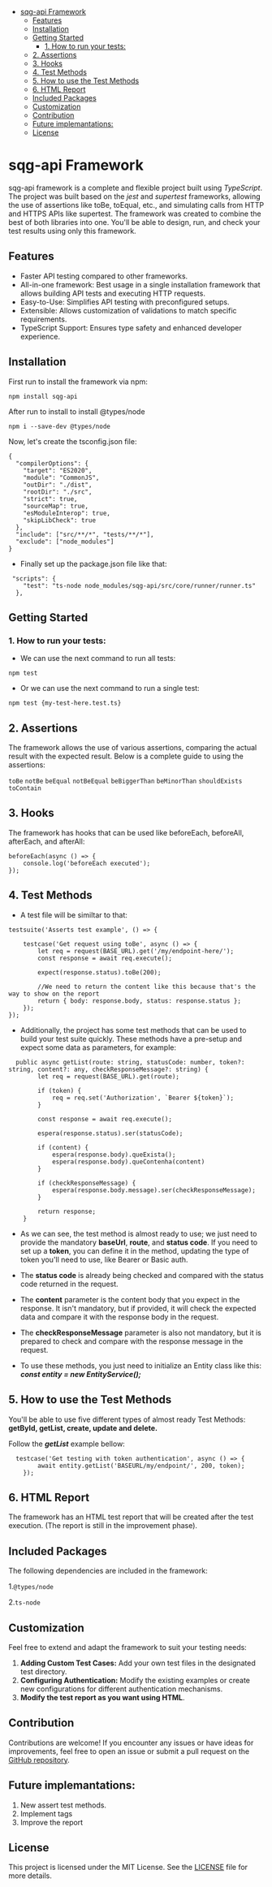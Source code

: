 
- [sqg-api Framework](#sqg-api-framework)
  - [Features](#features)
  - [Installation](#installation)
  - [Getting Started](#getting-started)
    - [1. How to run your tests:](#1-how-to-run-your-tests)
  - [2. Assertions](#2-assertions)
  - [3. Hooks](#3-hooks)
  - [4. Test Methods](#4-test-methods)
  - [5. How to use the Test Methods](#5-how-to-use-the-test-methods)
  - [6. HTML Report](#6-html-report)
  - [Included Packages](#included-packages)
  - [Customization](#customization)
  - [Contribution](#contribution)
  - [Future implemantations:](#future-implemantations)
  - [License](#license)

# sqg-api Framework

sqg-api framework is a complete and flexible project built using *TypeScript*. The project was built based on the *jest* and *supertest* frameworks, allowing the use of assertions like toBe, toEqual, etc., and simulating calls from HTTP and HTTPS APIs like supertest. The framework was created to combine the best of both libraries into one. You'll be able to design, run, and check your test results using only this framework.


## Features

- Faster API testing compared to other frameworks.
- All-in-one framework: Best usage in a single installation framework that allows building API tests and executing HTTP requests.
- Easy-to-Use: Simplifies API testing with preconfigured setups.
- Extensible: Allows customization of validations to match specific requirements.
- TypeScript Support: Ensures type safety and enhanced developer experience.

## Installation
First run to install the framework via npm:

```
npm install sqg-api
```

After run to install to install @types/node
```
npm i --save-dev @types/node
```

Now, let's create the tsconfig.json file:
```
{
  "compilerOptions": {
    "target": "ES2020",
    "module": "CommonJS",
    "outDir": "./dist",
    "rootDir": "./src",
    "strict": true,
    "sourceMap": true,
    "esModuleInterop": true,
    "skipLibCheck": true
  },
  "include": ["src/**/*", "tests/**/*"],
  "exclude": ["node_modules"]
}
```

- Finally set up the package.json file like that:

```
 "scripts": {
    "test": "ts-node node_modules/sqg-api/src/core/runner/runner.ts"
  },
```

## Getting Started

### 1. How to run your tests:

- We can use the next command to run all tests:
   
```
npm test
```

- Or we can use the next command to run a single test:
```
npm test {my-test-here.test.ts}
```


## 2. Assertions

The framework allows the use of various assertions, comparing the actual result with the expected result. Below is a complete guide to using the assertions:

```toBe``` 
```notBe```
```beEqual```
```notBeEqual```
```beBiggerThan```
```beMinorThan```
```shouldExists```
```toContain```


## 3. Hooks
The framework has hooks that can be used like beforeEach, beforeAll, afterEach, and afterAll:

```
beforeEach(async () => {
    console.log('beforeEach executed');
});

```
## 4. Test Methods 

- A test file will be similtar to that:

```
testsuite('Asserts test example', () => {

    testcase('Get request using toBe', async () => {
        let req = request(BASE_URL).get('/my/endpoint-here/');
        const response = await req.execute();

        expect(response.status).toBe(200);

        //We need to return the content like this because that's the way to show on the report
        return { body: response.body, status: response.status };
    });
});
```

- Additionally, the project has some test methods that can be used to build your test suite quickly. These methods have a pre-setup and expect some data as parameters, for example:

```
  public async getList(route: string, statusCode: number, token?: string, content?: any, checkResponseMessage?: string) {
        let req = request(BASE_URL).get(route);

        if (token) {
            req = req.set('Authorization', `Bearer ${token}`);
        }

        const response = await req.execute();

        espera(response.status).ser(statusCode);

        if (content) {
            espera(response.body).queExista();
            espera(response.body).queContenha(content)
        }

        if (checkResponseMessage) {
            espera(response.body.message).ser(checkResponseMessage);
        }

        return response;
    }
```

- As we can see, the test method is almost ready to use; we just need to provide the mandatory **baseUrl**, **route**, and **status code**. If you need to set up a **token**, you can define it in the method, updating the type of token you'll need to use, like Bearer or Basic auth.
  
- The **status code** is already being checked and compared with the status code returned in the request.
  
- The **content** parameter is the content body that you expect in the response. It isn't mandatory, but if provided, it will check the expected data and compare it with the response body in the request.

- The **checkResponseMessage** parameter is also not mandatory, but it is prepared to check and compare with the response message in the request.
  
- To use these methods, you just need to initialize an Entity class like this: ***const entity = new EntityService();***

## 5. How to use the Test Methods

You'll be able to use five different types of almost ready Test Methods: **getById, getList, create, update and delete.**

Follow the ***getList*** example bellow:

```
  testcase('Get testing with token authentication', async () => {
        await entity.getList('BASEURL/my/endpoint/', 200, token);
    });
```

## 6. HTML Report
The framework has an HTML test report that will be created after the test execution. (The report is still in the improvement phase).


## Included Packages

The following dependencies are included in the framework:

1.```@types/node```

2.```ts-node```

## Customization

Feel free to extend and adapt the framework to suit your testing needs:

1. **Adding Custom Test Cases:** Add your own test files in the designated test directory.
2. **Configuring Authentication:** Modify the existing examples or create new configurations for different authentication mechanisms.
3. **Modify the test report as you want using HTML**.

## Contribution

Contributions are welcome! If you encounter any issues or have ideas for improvements, feel free to open an issue or submit a pull request on the [GitHub repository](https://github.com/AlexAlexandreAlves/api-test-framework).

## Future implemantations:

1. New assert test methods.
2. Implement tags
3. Improve the report

## License

This project is licensed under the MIT License. See the [LICENSE](https://github.com/AlexAlexandreAlves/sqg-api/blob/master/LICENSE) file for more details.